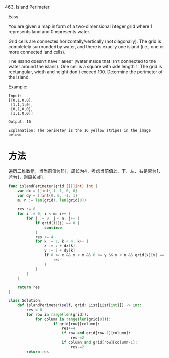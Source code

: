 463. Island Perimeter

Easy

You are given a map in form of a two-dimensional integer grid where 1 represents land and 0 represents water.

Grid cells are connected horizontally/vertically (not diagonally). The grid is completely surrounded by water, and there is exactly one island (i.e., one or more connected land cells).

The island doesn't have "lakes" (water inside that isn't connected to the water around the island). One cell is a square with side length 1. The grid is rectangular, width and height don't exceed 100. Determine the perimeter of the island.

 

Example:

```
Input:
[[0,1,0,0],
 [1,1,1,0],
 [0,1,0,0],
 [1,1,0,0]]

Output: 16

Explanation: The perimeter is the 16 yellow stripes in the image below:

```


# 方法
遍历二维数组，当当前值为1时，周长为4，考虑当前值上、下、左、右是否为1，若为1，则周长减1。


```go
func islandPerimeter(grid [][]int) int {
	var dx = []int{-1, 1, 0, 0}
	var dy = []int{0, 0, -1, 1}
	m, n := len(grid), len(grid[0])

	res := 0
	for i := 0; i < m; i++ {
		for j := 0; j < n; j++ {
			if grid[i][j] == 0 {
				continue
			}
			res += 4
			for k := 0; k < 4; k++ {
				x := i + dx[k]
				y := j + dy[k]
				if 0 <= x && x < m && 0 <= y && y < n && grid[x][y] == 1 {
					res--
				}
			}
		}
	}

	return res
}
```


```python
class Solution:
    def islandPerimeter(self, grid: List[List[int]]) -> int:
        res = 0
        for row in range(len(grid)):
            for column in range(len(grid[0])):
                    if grid[row][column]:
                        res+=4
                        if row and grid[row-1][column]:
                            res-=2                        
                        if column and grid[row][column-1]:
                            res-=2
        return res
```



